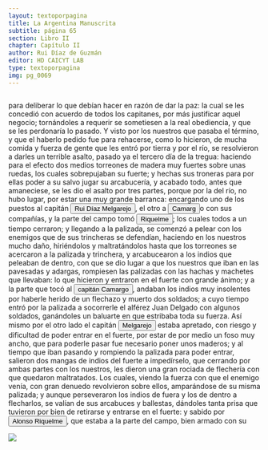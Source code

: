 ```yaml
---
layout: textoporpagina
title: La Argentina Manuscrita
subtitle: página 65
section: Libro II
chapter: Capítulo II
author: Rui Díaz de Guzmán
editor: HD CAICYT LAB
type: textoporpagina
img: pg_0069
---
```

<div class="row">
    <div class="column">
<p>para deliberar lo que debían hacer en razón de dar la paz: la cual se les concedió con acuerdo de todos los capitanes, por más justificar aquel negocio; tornándoles a requerir se sometiesen a la real obediencia, y que se les perdonaría lo pasado. Y visto por los nuestros que pasaba el término, y que el haberlo pedido fue para rehacerse, como lo hicieron, de mucha comida y fuerza de gente que les entró por tierra y por el río, se resolvieron a darles un terrible asalto, pasado ya el tercero día de la tregua: haciendo para el efecto dos medios torreones de madera muy fuertes sobre unas ruedas, los cuales sobrepujaban su fuerte; y hechas sus troneras para por ellas poder a su salvo jugar su arcabucería, y acabado todo, antes que amaneciese, se les dio el asalto por tres partes, porque por la del río, no hubo lugar, por estar una muy grande barranca: encargando uno de los puestos al capitán <button class="balloon" data-balloon-pos="up" data-balloon-length="large" data-balloon="Ruy Díaz de Melgarejo (Salteras de Sevilla, 1519 – Santa Fe la Vieja, 1602) fue un militar, conquistador, explorador, estadista, minero y burócrata colonial español establecido en la región del Río de la Plata. Su vida estuvo marcada por guerras, conspiraciones, persecuciones y conflictos familiares. Junto a Juan de Salazar, Alonso Riquelme de Guzmán y Diego de Abreu se opuso al gobierno asunceno de Domingo Martínez de Irala, apoyando al deportado Álvar Núñez Cabeza de Vaca. Gobernó de manera casi absoluta e independiente la antigua provincia asuncena del Guayrá, fácticamente durante 20 años, y luego de separarla de Asunción en 1575, con el título de teniente de gobernador del Guayrá unos 15 años más.">Rui Díaz Melgarejo</button>, el otro a <button class="balloon" data-balloon-pos="up" data-balloon-length="large" data-balloon="Natural de Madrid; viene con Cabeza de Vaca. Es atacado por los Taberés; y los asalta en un fuerte de madera. Es ajusticiado por haber conspirado contra la vida del Gobernador Irala.">Camarg</button>o con sus compañías, y la parte del campo tomó <button class="balloon" data-balloon-pos="up" data-balloon-length="large" data-balloon="Alonso Riquelme de Guzmán (1519-1573) fue un conquistador oriundo de Jeréz de la Frontera y sobrino del Segundo Adelantado al Río de la Plata, Álvar Núñez Cabeza de Vaca, con quien llegó al Río de la Plata en 1541. Fue uno de sus más acérrimos partidarios durante la gobernación de Cabeza de Vaca y se convirtió en una de las figuras más prominentes de la facción de los &quot;leales&quot; una vez que aquel fuera expulsado de la provincia en 1545.Fue forzado por Domigo de Irala a casarse con una de sus hijas mestizas, unión de la cual nació Ruy Díaz de Guzmán.Bibliografía:Ricardo Lafuente Machaín, Alonso Riquelme de Guzmán, Buenos Aires, Amorrurtu, 1942.Tieffemberg, Silvia, &quot;Estudio Introductorio&quot;, en Díaz de Guzmán, Ruy, Argentina. Historia del Descubrimiento y Conquista del Río de la Plata de Ruy Díaz de Guzmán, Buenos Aires, Editorial de la Facultad de Filosofía y Letras-UBA, 2012.Fuentes &quot;Información hecha en Jerez de la Frontera a pedimento de Cabeza de Vaca para verificar ciertas cartas&quot;, en Núñez Cabeza de Vaca, Álvar, Relación de los Naufragios y Comentarios de Álvar Núñez Cabeza de Vaca, adelantado y gobernador del Río de la Plata. Ilustrado con varios documentos inéditos. Tomo Segundo, Madrid, Imprenta General de Victoriano Suárez, 1906, p. 289 (GGV 52/975; AGI Justicia 1131), 1545.">Riquelme</button>; los cuales todos a un tiempo cerraron; y llegando a la palizada, se comenzó a pelear con los enemigos que de sus trincheras se defendían, haciendo en los nuestros mucho daño, hiriéndolos y maltratándolos hasta que los torreones se acercaron a la palizada y trinchera, y arcabucearon a los indios que peleaban de dentro, con que se dio lugar a que los nuestros que iban en las pavesadas y adargas, rompiesen las palizadas con las hachas y machetes que llevaban: lo que hicieron y entraron en el fuerte con grande ánimo; y a la parte que tocó al <button class="balloon" data-balloon-pos="up" data-balloon-length="large" data-balloon="Natural de Madrid; viene con Cabeza de Vaca. Es atacado por los Taberés; y los asalta en un fuerte de madera. Es ajusticiado por haber conspirado contra la vida del Gobernador Irala.">capitán Camargo</button>, andaban los indios muy insolentes por haberle herido de un flechazo y muerto dos soldados; a cuyo tiempo entró por la palizada a socorrerle el alférez Juan Delgado con algunos soldados, ganándoles un baluarte en que estribaba toda su fuerza. Así mismo por el otro lado el capitán <button class="balloon" data-balloon-pos="up" data-balloon-length="large" data-balloon="Ruy Díaz de Melgarejo (Salteras de Sevilla, 1519 – Santa Fe la Vieja, 1602) fue un militar, conquistador, explorador, estadista, minero y burócrata colonial español establecido en la región del Río de la Plata. Su vida estuvo marcada por guerras, conspiraciones, persecuciones y conflictos familiares. Junto a Juan de Salazar, Alonso Riquelme de Guzmán y Diego de Abreu se opuso al gobierno asunceno de Domingo Martínez de Irala, apoyando al deportado Álvar Núñez Cabeza de Vaca. Gobernó de manera casi absoluta e independiente la antigua provincia asuncena del Guayrá, fácticamente durante 20 años, y luego de separarla de Asunción en 1575, con el título de teniente de gobernador del Guayrá unos 15 años más.">Melgarejo</button> estaba apretado, con riesgo y dificultad de poder entrar en el fuerte, por estar de por medio un foso muy ancho, que para poderle pasar fue necesario poner unos maderos; y al tiempo que iban pasando y rompiendo la palizada para poder entrar, salieron dos mangas de indios del fuerte a impedírselo, que cerrando por ambas partes con los nuestros, les dieron una gran rociada de flechería con que quedaron maltratados. Los cuales, viendo la fuerza con que el enemigo venía, con gran denuedo revolvieron sobre ellos, amparándose de su misma palizada; y aunque perseveraron los indios de fuera y los de dentro a flecharlos, se valían de sus arcabuces y ballestas, dándoles tanta prisa que tuvieron por bien de retirarse y entrarse en el fuerte: y sabido por <button class="balloon" data-balloon-pos="up" data-balloon-length="large" data-balloon="Alonso Riquelme de Guzmán (1519-1573) fue un conquistador oriundo de Jeréz de la Frontera y sobrino del Segundo Adelantado al Río de la Plata, Álvar Núñez Cabeza de Vaca, con quien llegó al Río de la Plata en 1541. Fue uno de sus más acérrimos partidarios durante la gobernación de Cabeza de Vaca y se convirtió en una de las figuras más prominentes de la facción de los &quot;leales&quot; una vez que aquel fuera expulsado de la provincia en 1545.Fue forzado por Domigo de Irala a casarse con una de sus hijas mestizas, unión de la cual nació Ruy Díaz de Guzmán.Bibliografía:Ricardo Lafuente Machaín, Alonso Riquelme de Guzmán, Buenos Aires, Amorrurtu, 1942.Tieffemberg, Silvia, &quot;Estudio Introductorio&quot;, en Díaz de Guzmán, Ruy, Argentina. Historia del Descubrimiento y Conquista del Río de la Plata de Ruy Díaz de Guzmán, Buenos Aires, Editorial de la Facultad de Filosofía y Letras-UBA, 2012.Fuentes &quot;Información hecha en Jerez de la Frontera a pedimento de Cabeza de Vaca para verificar ciertas cartas&quot;, en Núñez Cabeza de Vaca, Álvar, Relación de los Naufragios y Comentarios de Álvar Núñez Cabeza de Vaca, adelantado y gobernador del Río de la Plata. Ilustrado con varios documentos inéditos. Tomo Segundo, Madrid, Imprenta General de Victoriano Suárez, 1906, p. 289 (GGV 52/975; AGI Justicia 1131), 1545.">Alonso Riquelme</button>, que estaba a la parte del campo, bien armado con su</p></div>

<div class="column">
<a href="{{site.baseurl}}/assets/img/argentina_manuscrita/{{page.img}}.jpg"><img src="{{site.baseurl}}/assets/img/argentina_manuscrita/{{page.img}}.jpg"></a>
</div>
</div>